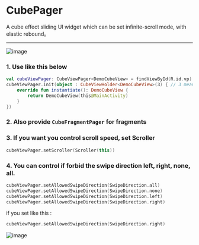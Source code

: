 # CubePager
A cube effect sliding UI widget which can be set infinite-scroll mode, with elastic rebound。


---

![image](https://github.com/chaomitang/CubePager/cubepager.gif)

### 1. Use like this below
```kotlin
val cubeViewPager: CubeViewPager<DemoCubeView> = findViewById(R.id.vp)
cubeViewPager.init(object : CubeViewHolder<DemoCubeView>(3) { // 3 means page number
    override fun instantiate(): DemoCubeView {
        return DemoCubeView(this@MainActivity)
    }
})
```

### 2. Also provide ```CubeFragmentPager``` for fragments


### 3. If you want you control scroll speed, set Scroller

```kotlin
cubeViewPager.setScroller(Scroller(this))
```

### 4. You can control if forbid the swipe direction left, right, none, all.
```kotlin
cubeViewPager.setAllowedSwipeDirection(SwipeDirection.all)
cubeViewPager.setAllowedSwipeDirection(SwipeDirection.none)
cubeViewPager.setAllowedSwipeDirection(SwipeDirection.left)
cubeViewPager.setAllowedSwipeDirection(SwipeDirection.right)
```
if you set like this :
```kotlin
cubeViewPager.setAllowedSwipeDirection(SwipeDirection.right)
```
![image](https://github.com/chaomitang/CubePager/cubepager_forbidden_toleft.gif)

